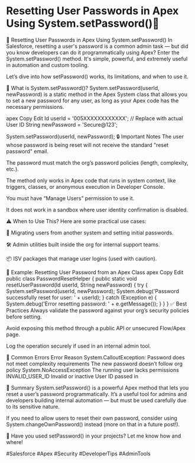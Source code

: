 # Resetting User Passwords in Apex Using System.setPassword()🔐

🔐 Resetting User Passwords in Apex Using System.setPassword()
In Salesforce, resetting a user's password is a common admin task — but did you know developers can do it programmatically using Apex? Enter the System.setPassword() method. It's simple, powerful, and extremely useful in automation and custom tooling.

Let’s dive into how setPassword() works, its limitations, and when to use it.

🚀 What is System.setPassword()?
System.setPassword(userId, newPassword) is a static method in the Apex System class that allows you to set a new password for any user, as long as your Apex code has the necessary permissions.

apex
Copy
Edit
Id userId = '005XXXXXXXXXXXX'; // Replace with actual User ID
String newPassword = 'Secure@123';

System.setPassword(userId, newPassword);
🔒 Important Notes
The user whose password is being reset will not receive the standard "reset password" email.

The password must match the org’s password policies (length, complexity, etc.).

The method only works in Apex code that runs in system context, like triggers, classes, or anonymous execution in Developer Console.

You must have “Manage Users” permission to use it.

It does not work in a sandbox where user identity confirmation is disabled.

⚠️ When to Use This?
Here are some practical use cases:

🔄 Migrating users from another system and setting initial passwords.

🛠️ Admin utilities built inside the org for internal support teams.

📦 ISV packages that manage user logins (used with caution).

🧪 Example: Resetting User Password from an Apex Class
apex
Copy
Edit
public class PasswordResetHelper {
    public static void resetUserPassword(Id userId, String newPassword) {
        try {
            System.setPassword(userId, newPassword);
            System.debug('Password successfully reset for user: ' + userId);
        } catch (Exception e) {
            System.debug('Error resetting password: ' + e.getMessage());
        }
    }
}
✅ Best Practices
Always validate the password against your org’s security policies before setting.

Avoid exposing this method through a public API or unsecured Flow/Apex page.

Log the operation securely if used in an internal admin tool.

🚫 Common Errors
Error	Reason
System.CalloutException: Password does not meet complexity requirements	The new password doesn’t follow org policy
System.NoAccessException	The running user lacks permissions
INVALID_USER_ID	Invalid or inactive User ID passed in

📌 Summary
System.setPassword() is a powerful Apex method that lets you reset a user’s password programmatically. It’s a useful tool for admins and developers building internal automation — but must be used carefully due to its sensitive nature.

If you need to allow users to reset their own password, consider using System.changeOwnPassword() instead (more on that in a future post!).

💬 Have you used setPassword() in your projects? Let me know how and where!

#Salesforce #Apex #Security #DeveloperTips #AdminTools
